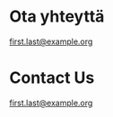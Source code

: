 Ota yhteyttä
============
[first.last@example.org][contact]

Contact Us
==========
[first.last@example.org][contact]


[contact]: mailto:first.last@example.org
